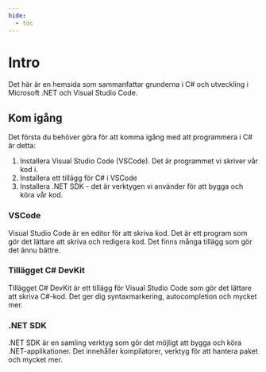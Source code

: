 ```yaml
---
hide:
  - toc
---
```


# Intro

Det här är en hemsida som sammanfattar grunderna i C# och utveckling i Microsoft .NET och Visual Studio Code.

## Kom igång
Det första du behöver göra för att komma igång med att programmera i C# är detta:

1. Installera Visual Studio Code (VSCode). Det är programmet vi skriver vår kod i.
2. Installera ett tillägg för C# i VSCode
3. Installera .NET SDK - det är verktygen vi använder för att bygga och köra vår kod.

### VSCode

Visual Studio Code är en editor för att skriva kod. Det är ett program som gör det lättare att skriva och redigera kod. Det finns många tillägg som gör det ännu bättre.

### Tillägget C# DevKit

Tillägget C# DevKit är ett tillägg för Visual Studio Code som gör det lättare att skriva C#-kod. Det ger dig syntaxmarkering, autocompletion och mycket mer.

### .NET SDK

.NET SDK är en samling verktyg som gör det möjligt att bygga och köra .NET-applikationer. Det innehåller kompilatorer, verktyg för att hantera paket och mycket mer.

